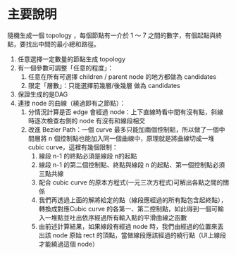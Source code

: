 # 主要說明

隨機生成一個 topology ，每個節點有一介於 1 ～ 7 之間的數字，有個起點與終點，要找出中間的最小總和路徑。

1. 任意選擇一定數量的節點生成 topology
2. 有一個參數可調整「任意的程度」：
   1. 任意在所有可選擇 children / parent node 的地方都做為 candidates
   2. 限定「層數」：只能選擇前幾層/後幾層 做為 candidates
3. 保證生成的是DAG 
5. 連接 node 的曲線（繞過即有之節點）：
   1. 分情況計算是否 edge 會經過 node：上下直線時看中間有沒有點，斜線時逐次檢查右側的 node 有沒有和線段相交
   2. 改進 Bezier Path：一個 curve 最多只能加兩個控制點，所以做了一個中間層將 n 個控制點也能加入同一個曲線中，原理就是將曲線切成一堆 cubic curve，這裡有幾個限制：
      1. 線段 n-1 的終點必須是線段 n的起點
      2. 線段 n-1 的第二個控制點、終點與線段 n 的起點、第一個控制點必須三點共線
      3. 配合 cubic curve 的原本方程式(一元三次方程式)可解出各點之間的關係
      4. 我們再透過上面的解將給定的點（線段應經過的所有點包含起終點），轉換成對應Cubic curve 的各第一、第二控制點，如此得到一個可輸入一堆點並吐出依序經過所有輸入點的平滑曲線之函數
      5. 由前述計算結果，如果線段有經過 node 時，我們由經過的位置來丟出該 node 原始 rect 的頂點，當做線段應該經過的繞行點（UI上線段才能繞過這個 node）



